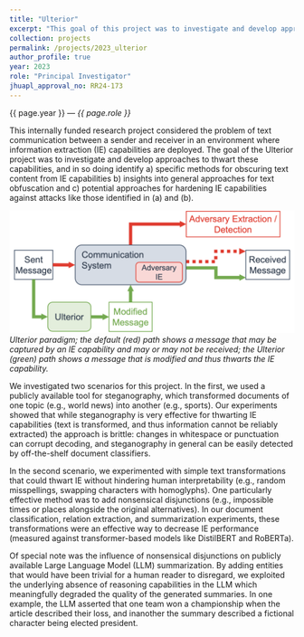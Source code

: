```yaml
---
title: "Ulterior"
excerpt: "This goal of this project was to investigate and develop approaches to thwart information extraction capabilities."
collection: projects
permalink: /projects/2023_ulterior
author_profile: true
year: 2023
role: "Principal Investigator"
jhuapl_approval_no: RR24-173
---
```


<p>{{ page.year }} &mdash; <i>{{ page.role }}</i></p>

This internally funded research project considered the problem of text communication between a sender and receiver in an environment where information extraction (IE) capabilities are deployed. The goal of the Ulterior project was to investigate and develop approaches to thwart these capabilities, and in so doing identify a) specific methods for obscuring text content from IE capabilities b) insights into general approaches for text obfuscation and c) potential approaches for hardening IE capabilities against attacks like those identified in (a) and (b).

![Ulterior Workflow](/images/2023_ulterior_fig.png "Ulterior Workflow")
<i>Ulterior paradigm; the default (red) path shows a message that may be captured by an IE capability and may or may not be received; the Ulterior (green) path shows a message that is modified and thus thwarts the IE capability.<br/></i>

We investigated two scenarios for this project. In the first, we used a publicly available tool for steganography, which transformed documents of one topic (e.g., world news) into another (e.g., sports). Our experiments showed that while steganography is very effective for thwarting IE capabilities (text is transformed, and thus information cannot be reliably extracted) the approach is brittle: changes in whitespace or punctuation can corrupt decoding, and steganography in general can be easily detected by off-the-shelf document classifiers.

In the second scenario, we experimented with simple text transformations that could thwart IE without hindering human interpretability (e.g., random misspellings, swapping characters with homoglyphs). One particularly effective method was to add nonsensical disjunctions (e.g., impossible times or places alongside the original alternatives). In our document classification, relation extraction, and summarization experiments, these transformations were an effective way to decrease IE performance (measured against transformer-based models like DistilBERT and RoBERTa).

Of special note was the influence of nonsensical disjunctions on publicly available Large
Language Model (LLM) summarization. By adding entities that would have been trivial for a
human reader to disregard, we exploited the underlying absence of reasoning capabilities in the LLM which meaningfully degraded the quality of the generated summaries. In one example, the LLM asserted that one team won a championship when the article described their loss, and inanother the summary described a fictional character being elected president.
